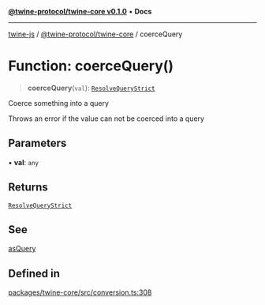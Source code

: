 [**@twine-protocol/twine-core v0.1.0**](../index.md) • **Docs**

***

[twine-js](../../../index.md) / [@twine-protocol/twine-core](../index.md) / coerceQuery

# Function: coerceQuery()

> **coerceQuery**(`val`): [`ResolveQueryStrict`](../type-aliases/ResolveQueryStrict.md)

Coerce something into a query

Throws an error if the value can not be coerced into a query

## Parameters

• **val**: `any`

## Returns

[`ResolveQueryStrict`](../type-aliases/ResolveQueryStrict.md)

## See

[asQuery](asQuery.md)

## Defined in

[packages/twine-core/src/conversion.ts:308](https://github.com/twine-protocol/twine-js/blob/afcd6a4191783e38a824b15e0910dbcaa4196a95/packages/twine-core/src/conversion.ts#L308)
